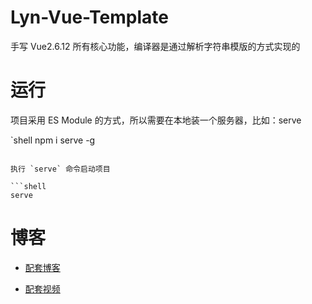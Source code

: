 # Lyn-Vue-Template

手写 Vue2.6.12 所有核心功能，编译器是通过解析字符串模版的方式实现的

# 运行

项目采用 ES Module 的方式，所以需要在本地装一个服务器，比如：serve

`shell
npm i serve -g
```

执行 `serve` 命令启动项目

```shell
serve
```

# 博客

* [配套博客](https://juejin.cn/user/1028798616461326)

* [配套视频](https://space.bilibili.com/359669053/channel/detail?cid=178493&ctype=0)
